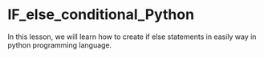 # IF_else_conditional_Python
In this lesson, we will learn how to create if else statements in easily way in python programming language.
